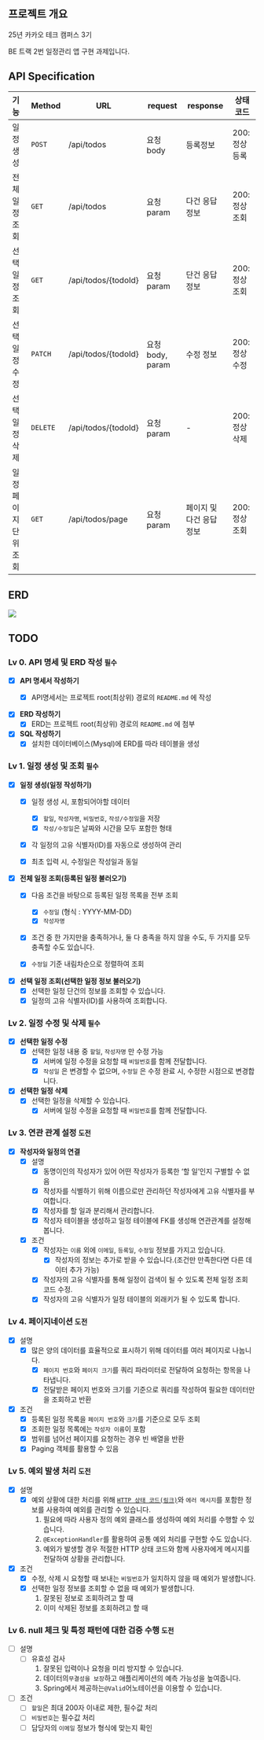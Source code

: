 ## 프로젝트 개요

25년 카카오 테크 캠퍼스 3기

BE 트랙 2번 일정관리 앱 구현 과제입니다.

## API Specification

| 기능          | Method   | URL                 | request        | response       | 상태코드      |
|:------------|----------|---------------------|----------------|----------------|-----------|
| 일정 생성       | `POST`   | /api/todos          | 요청 body        | 등록정보           | 200: 정상등록 |
| 전체 일정 조회    | `GET`    | /api/todos          | 요청 param       | 다건 응답 정보       | 200: 정상조회 |
| 선택 일정 조회    | `GET`    | /api/todos/{todoId} | 요청 param       | 단건 응답 정보       | 200: 정상조회 |
| 선택 일정 수정    | `PATCH`  | /api/todos/{todoId} | 요청 body, param | 수정 정보          | 200: 정상수정 |
| 선택 일정 삭제    | `DELETE` | /api/todos/{todoId} | 요청 param       | -              | 200: 정상삭제 |
| 일정 페이지단위 조회 | `GET`    | /api/todos/page     | 요청 param       | 페이지 및 다건 응답 정보 | 200: 정상조회 |

## ERD

![](https://i.imgur.com/AOOf4Xa.png)

## TODO

### Lv 0. API 명세 및 ERD 작성   `필수`

- [x]  **API 명세서 작성하기**
    - [x]  API명세서는 프로젝트 root(최상위) 경로의 `README.md` 에 작성


- [x]  **ERD 작성하기**
    - [x]  ERD는 프로젝트 root(최상위) 경로의 `README.md` 에 첨부

- [x]  **SQL 작성하기**
    - [x]  설치한 데이터베이스(Mysql)에 ERD를 따라 테이블을 생성

### Lv 1. 일정 생성 및 조회  `필수`

- [x]  **일정 생성(일정 작성하기)**
    - [x]  일정 생성 시, 포함되어야할 데이터
        - [x]  `할일`, `작성자명`, `비밀번호`, `작성/수정일`을 저장
        - [x]  `작성/수정일`은 날짜와 시간을 모두 포함한 형태
    - [x]  각 일정의 고유 식별자(ID)를 자동으로 생성하여 관리
    - [x]  최초 입력 시, 수정일은 작성일과 동일


- [x]  **전체 일정 조회(등록된 일정 불러오기)**
    - [x]  다음 조건을 바탕으로 등록된 일정 목록을 전부 조회
        - [x]  `수정일` (형식 : YYYY-MM-DD)
        - [x]  `작성자명`
    - [x]  조건 중 한 가지만을 충족하거나, 둘 다 충족을 하지 않을 수도, 두 가지를 모두 충족할 수도 있습니다.
    - [x]  `수정일` 기준 내림차순으로 정렬하여 조회


- [x]  **선택 일정 조회(선택한 일정 정보 불러오기)**
    - [x]  선택한 일정 단건의 정보를 조회할 수 있습니다.
    - [x]  일정의 고유 식별자(ID)를 사용하여 조회합니다.

### Lv 2. 일정 수정 및 삭제  `필수`

- [x]  **선택한 일정 수정**
    - [x]  선택한 일정 내용 중 `할일`, `작성자명` 만 수정 가능
        - [x]  서버에 일정 수정을 요청할 때 `비밀번호`를 함께 전달합니다.
        - [x]  `작성일` 은 변경할 수 없으며, `수정일` 은 수정 완료 시, 수정한 시점으로 변경합니다.
- [x]  **선택한 일정 삭제**
    - [x]  선택한 일정을 삭제할 수 있습니다.
        - [x]  서버에 일정 수정을 요청할 때 `비밀번호`를 함께 전달합니다.

### Lv 3. 연관 관계 설정  `도전`

- [x]  **작성자와 일정의 연결**
    - [x]  설명
        - [x]  동명이인의 작성자가 있어 어떤 작성자가 등록한 ‘할 일’인지 구별할 수 없음
        - [x]  작성자를 식별하기 위해 이름으로만 관리하던 작성자에게 고유 식별자를 부여합니다.
        - [x]  작성자를 할 일과 분리해서 관리합니다.
        - [x]  작성자 테이블을 생성하고 일정 테이블에 FK를 생성해 연관관계를 설정해 봅니다.
    - [x]  조건
        - [x]  작성자는 `이름` 외에 `이메일`, `등록일`, `수정일` 정보를 가지고 있습니다.
            - [x]  작성자의 정보는 추가로 받을 수 있습니다.(조건만 만족한다면 다른 데이터 추가 가능)
        - [x]  작성자의 고유 식별자를 통해 일정이 검색이 될 수 있도록 전체 일정 조회 코드 수정.
        - [x]  작성자의 고유 식별자가 일정 테이블의 외래키가 될 수 있도록 합니다.

### Lv 4. 페이지네이션  `도전`

- [x]  설명
    - [x]  많은 양의 데이터를 효율적으로 표시하기 위해 데이터를 여러 페이지로 나눕니다.
        - [x]  `페이지 번호`와 `페이지 크기`를 쿼리 파라미터로 전달하여 요청하는 항목을 나타냅니다.
        - [x]  전달받은 페이지 번호와 크기를 기준으로 쿼리를 작성하여 필요한 데이터만을 조회하고 반환
- [x]  조건
    - [x]  등록된 일정 목록을 `페이지 번호`와 `크기`를 기준으로 모두 조회
    - [x]  조회한 일정 목록에는 `작성자 이름`이 포함
    - [x]  범위를 넘어선 페이지를 요청하는 경우 빈 배열을 반환
    - [x]  Paging 객체를 활용할 수 있음

### Lv 5. 예외 발생 처리  `도전`

- [x]  설명
    - [x]  예외 상황에 대한 처리를 위해 [
      `HTTP 상태 코드(링크)`](https://developer.mozilla.org/ko/docs/Web/HTTP/Status)와 `에러 메시지`를 포함한 정보를
      사용하여 예외를 관리할 수 있습니다.
        1. 필요에 따라 사용자 정의 예외 클래스를 생성하여 예외 처리를 수행할 수 있습니다.
        2. `@ExceptionHandler`를 활용하여 공통 예외 처리를 구현할 수도 있습니다.
        3. 예외가 발생할 경우 적절한 HTTP 상태 코드와 함께 사용자에게 메시지를 전달하여 상황을 관리합니다.

- [x]  조건
    - [x]  수정, 삭제 시 요청할 때 보내는 `비밀번호`가 일치하지 않을 때 예외가 발생합니다.
    - [x]  선택한 일정 정보를 조회할 수 없을 때 예외가 발생합니다.
        1. 잘못된 정보로 조회하려고 할 때
        2. 이미 삭제된 정보를 조회하려고 할 때

### Lv 6. null 체크 및 특정 패턴에 대한 검증 수행  `도전`

- [ ]  설명
    - [ ]  유효성 검사
        1. 잘못된 입력이나 요청을 미리 방지할 수 있습니다.
        2. 데이터의`무결성을 보장`하고 애플리케이션의 예측 가능성을 높여줍니다.
        3. Spring에서 제공하는`@Valid`어노테이션을 이용할 수 있습니다.
- [ ]  조건
    - [ ]  `할일`은 최대 200자 이내로 제한, 필수값 처리
    - [ ]  `비밀번호`는 필수값 처리
    - [ ]  담당자의 `이메일` 정보가 형식에 맞는지 확인